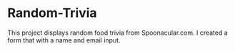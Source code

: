 # Random-Trivia


This project displays random food trivia from Spoonacular.com. I created a form that with a name and email input. 
